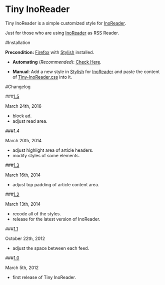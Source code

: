 Tiny InoReader
===============

Tiny InoReader is a simple customized style for [InoReader](https://www.inoreader.com).

Just for those who are using [InoReader](https://www.inoreader.com) as RSS Reader.

#Installation

**Precondition:** [Firefox](https://www.mozilla.org/en-US/firefox/new/) with [Stylish](https://addons.mozilla.org/en-US/firefox/addon/stylish/) installed.

- **Automating** (*Recommended*): [Check Here](http://userstyles.org/styles/90123/jack-s-tiny-inoreader).

- **Manual**: Add a new style in [Stylish](https://addons.mozilla.org/en-US/firefox/addon/stylish/) for [InoReader](https://www.inoreader.com) and paste the content of [Tiny-InoReader.css](/Tiny-InoReader.css) into it.

#Changelog

###<a href="#changelog-1.5" id="changelog-1.5">1.5</a>

March 24th, 2016

- block ad.
- adjust read area.

###<a href="#changelog-1.4" id="changelog-1.4">1.4</a>

March 20th, 2014

- adjust highlight area of article headers.
- modify styles of some elements.

###<a href="#changelog-1.3" id="changelog-1.3">1.3</a>

March 16th, 2014

- adjust top padding of article content area.

###<a href="#changelog-1.2" id="changelog-1.2">1.2</a>

March 13th, 2014

- recode all of the styles.
- release for the latest version of InoReader.

###<a href="#changelog-1.1" id="changelog-1.1">1.1</a>

October 22th, 2012

- adjust the space between each feed.

###<a href="#changelog-1.0" id="changelog-1.0">1.0</a>

March 5th, 2012

- first release of Tiny InoReader.